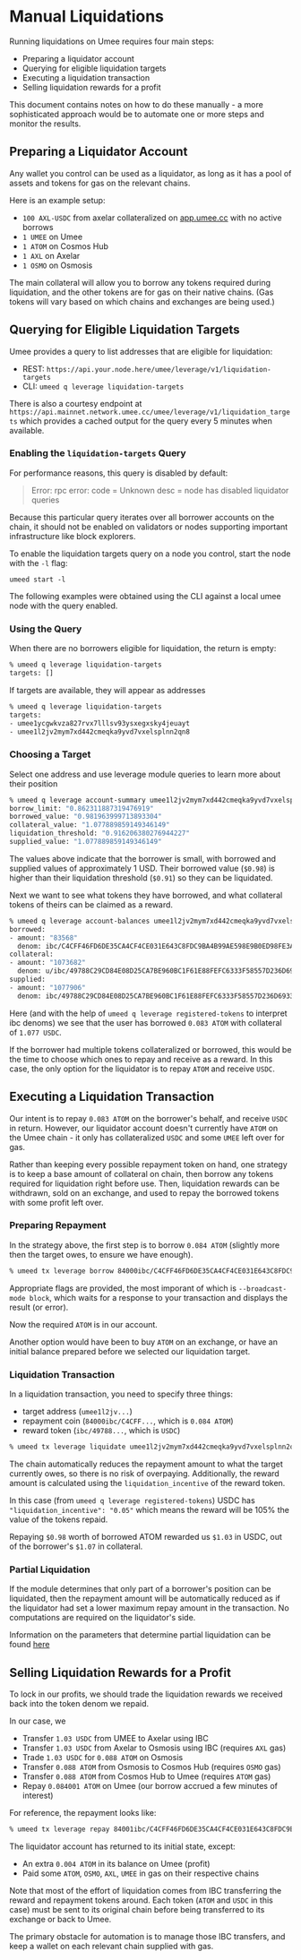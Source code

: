 # Manual Liquidations

Running liquidations on Umee requires four main steps:

- Preparing a liquidator account
- Querying for eligible liquidation targets
- Executing a liquidation transaction
- Selling liquidation rewards for a profit

This document contains notes on how to do these manually - a more sophisticated approach would be to automate one or more steps and monitor the results.

## Preparing a Liquidator Account

Any wallet you control can be used as a liquidator, as long as it has a pool of assets and tokens for gas on the relevant chains.

Here is an example setup:

- `100 AXL-USDC` from axelar collateralized on [app.umee.cc](https://app.umee.cc/) with no active borrows
- `1 UMEE` on Umee
- `1 ATOM` on Cosmos Hub
- `1 AXL` on Axelar
- `1 OSMO` on Osmosis

The main collateral will allow you to borrow any tokens required during liquidation, and the other tokens are for gas on their native chains. (Gas tokens will vary based on which chains and exchanges are being used.)

## Querying for Eligible Liquidation Targets

Umee provides a query to list addresses that are eligible for liquidation:

- REST: `https://api.your.node.here/umee/leverage/v1/liquidation-targets`
- CLI: `umeed q leverage liquidation-targets`

There is also a courtesy endpoint at `https://api.mainnet.network.umee.cc/umee/leverage/v1/liquidation_targets` which provides a cached output for the query every 5 minutes when available.

### Enabling the `liquidation-targets` Query

For performance reasons, this query is disabled by default:

> Error: rpc error: code = Unknown desc = node has disabled liquidator queries

Because this particular query iterates over all borrower accounts on the chain, it should not be enabled on validators or nodes supporting important infrastructure like block explorers.

To enable the liquidation targets query on a node you control, start the node with the `-l` flag:

`umeed start -l`

The following examples were obtained using the CLI against a local umee node with the query enabled.

### Using the Query

When there are no borrowers eligible for liquidation, the return is empty:

```sh
% umeed q leverage liquidation-targets
targets: []
```

If targets are available, they will appear as addresses

```sh
% umeed q leverage liquidation-targets
targets:
- umee1ycgwkvza827rvx7lllsv93ysxegxsky4jeuayt
- umee1l2jv2mym7xd442cmeqka9yvd7vxelsplnn2qn8
```

### Choosing a Target

Select one address and use leverage module queries to learn more about their position

```sh
% umeed q leverage account-summary umee1l2jv2mym7xd442cmeqka9yvd7vxelsplnn2qn8
borrow_limit: "0.862311887319476919"
borrowed_value: "0.981963999713893304"
collateral_value: "1.077889859149346149"
liquidation_threshold: "0.916206380276944227"
supplied_value: "1.077889859149346149"
```

The values above indicate that the borrower is small, with borrowed and supplied values of approximately 1 USD. Their borrowed value (`$0.98`) is higher than their liquidation threshold (`$0.91`) so they can be liquidated.

Next we want to see what tokens they have borrowed, and what collateral tokens of theirs can be claimed as a reward.

```sh
% umeed q leverage account-balances umee1l2jv2mym7xd442cmeqka9yvd7vxelsplnn2qn8
borrowed:
- amount: "83568"
  denom: ibc/C4CFF46FD6DE35CA4CF4CE031E643C8FDC9BA4B99AE598E9B0ED98FE3A2319F9
collateral:
- amount: "1073682"
  denom: u/ibc/49788C29CD84E08D25CA7BE960BC1F61E88FEFC6333F58557D236D693398466A
supplied:
- amount: "1077906"
  denom: ibc/49788C29CD84E08D25CA7BE960BC1F61E88FEFC6333F58557D236D693398466A
```

Here (and with the help of `umeed q leverage registered-tokens` to interpret ibc denoms) we see that the user has borrowed `0.083 ATOM` with collateral of `1.077 USDC`.

If the borrower had multiple tokens collateralized or borrowed, this would be the time to choose which ones to repay and receive as a reward. In this case, the only option for the liquidator is to repay `ATOM` and receive `USDC`.

## Executing a Liquidation Transaction

Our intent is to repay `0.083 ATOM` on the borrower's behalf, and receive `USDC` in return. However, our liquidator account doesn't currently have `ATOM` on the Umee chain - it only has collateralized `USDC` and some `UMEE` left over for gas.

Rather than keeping every possible repayment token on hand, one strategy is to keep a base amount of collateral on chain, then borrow any tokens required for liquidation right before use.
Then, liquidation rewards can be withdrawn, sold on an exchange, and used to repay the borrowed tokens with some profit left over.

### Preparing Repayment

In the strategy above, the first step is to borrow `0.084 ATOM` (slightly more then the target owes, to ensure we have enough).

```sh
% umeed tx leverage borrow 84000ibc/C4CFF46FD6DE35CA4CF4CE031E643C8FDC9BA4B99AE598E9B0ED98FE3A2319F9 --from my-key --chain-id umee-1 --gas auto --gas-adjustment 3.0 --gas-prices 0.1uumee -y --broadcast-mode block
```

Appropriate flags are provided, the most imporant of which is `--broadcast-mode block`, which waits for a response to your transaction and displays the result (or error).

Now the required `ATOM` is in our account.

Another option would have been to buy `ATOM` on an exchange, or have an initial balance prepared before we selected our liquidation target.

### Liquidation Transaction

In a liquidation transaction, you need to specify three things:

- target address (`umee1l2jv...`)
- repayment coin (`84000ibc/C4CFF...`, which is `0.084 ATOM`)
- reward token (`ibc/49788...`, which is `USDC`)

```sh
% umeed tx leverage liquidate umee1l2jv2mym7xd442cmeqka9yvd7vxelsplnn2qn8 84000ibc/C4CFF46FD6DE35CA4CF4CE031E643C8FDC9BA4B99AE598E9B0ED98FE3A2319F9 ibc/49788C29CD84E08D25CA7BE960BC1F61E88FEFC6333F58557D236D693398466A --from my-key --chain-id umee-1 --gas auto --gas-adjustment 10.0 --gas-prices 0.1uumee -y --broadcast-mode block
```

The chain automatically reduces the repayment amount to what the target currently owes, so there is no risk of overpaying. Additionally, the reward amount is calculated using the `liquidation_incentive` of the reward token.

In this case (from `umeed q leverage registered-tokens`) USDC has `"liquidation_incentive": "0.05"` which means the reward will be 105% the value of the tokens repaid.

Repaying `$0.98` worth of borrowed ATOM rewarded us `$1.03` in USDC, out of the borrower's `$1.07` in collateral.

### Partial Liquidation

If the module determines that only part of a borrower's position can be liquidated, then the repayment amount will be automatically reduced as if the liquidator had set a lower maximum repay amount in the transaction. No computations are required on the liquidator's side.

Information on the parameters that determine partial liquidation can be found [here](./README.md#CloseFactor)

## Selling Liquidation Rewards for a Profit

To lock in our profits, we should trade the liquidation rewards we received back into the token denom we repaid.

In our case, we

- Transfer `1.03 USDC` from UMEE to Axelar using IBC
- Transfer `1.03 USDC` from Axelar to Osmosis using IBC (requires `AXL` gas)
- Trade `1.03 USDC` for `0.088 ATOM` on Osmosis
- Transfer `0.088 ATOM` from Osmosis to Cosmos Hub (requires `OSMO` gas)
- Transfer `0.088 ATOM` from Cosmos Hub to Umee (requires `ATOM` gas)
- Repay `0.084001 ATOM` on Umee (our borrow accrued a few minutes of interest)

For reference, the repayment looks like:

```sh
% umeed tx leverage repay 84001ibc/C4CFF46FD6DE35CA4CF4CE031E643C8FDC9BA4B99AE598E9B0ED98FE3A2319F9 --from my-key --chain-id umee-1 --gas auto --gas-adjustment 3.0 --gas-prices 0.1uumee -y --broadcast-mode block
```

The liquidator account has returned to its initial state, except:

- An extra `0.004 ATOM` in its balance on Umee (profit)
- Paid some `ATOM`, `OSMO`, `AXL`, `UMEE` in gas on their respective chains

Note that most of the effort of liquidation comes from IBC transferring the reward and repayment tokens around.
Each token (`ATOM` and `USDC` in this case) must be sent to its original chain before being transferred to its exchange or back to Umee.

The primary obstacle for automation is to manage those IBC transfers, and keep a wallet on each relevant chain supplied with gas.
